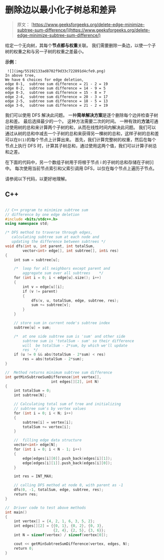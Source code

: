 # 删除边以最小化子树总和差异

> 原文： [https://www.geeksforgeeks.org/delete-edge-minimize-subtree-sum-difference/](https://www.geeksforgeeks.org/delete-edge-minimize-subtree-sum-difference/)

给定一个无向树，其每个**节点都与权重**关联。 我们需要删除一条边，以使一个子树的权重之和与另一子树的权重之差最小。

**示例**：

```
 ![](img/55192133ad8702f9d33c722891d4cfe9.png)
In above tree, 
We have 6 choices for edge deletion,
edge 0-1,  subtree sum difference = 21 - 2 = 19
edge 0-2,  subtree sum difference = 14 - 9 = 5
edge 0-3,  subtree sum difference = 15 - 8 = 7
edge 2-4,  subtree sum difference = 20 - 3 = 17
edge 2-5,  subtree sum difference = 18 - 5 = 13
edge 3-6,  subtree sum difference = 21 - 2 = 19

```

我们可以使用 DFS 解决此问题。 一种**简单解决方案**是逐个删除每个边并检查子树总和差。 最后选择最少的一个。 这种方法需要二次的时间。 一种有效的**方法**可通过使用树的总和来计算两个子树的和，从而在线性时间内解决此问题。 我们可以通过从树的总和中减去一个子树的总和来获得另一棵树的总和，这样子树的总和差可以在`O(1)`的每个节点上计算出来。 首先，我们计算完整树的权重，然后在每个节点上执行 DFS 时，计算其子树总和，通过使用这两个值，我们可以计算子树总和之差。

在下面的代码中，另一个数组子树用于将根于节点 i 的子树的总和存储在子树[i]中。 每次使用当前节点索引和父索引调用 DFS，以仅在每个节点上遍历子节点。

请参阅以下代码，以更好地理解。

## C++

```cpp

// C++ program to minimize subtree sum 
// difference by one edge deletion 
#include <bits/stdc++.h> 
using namespace std; 

/* DFS method to traverse through edges, 
   calculating subtree sum at each node and 
   updating the difference between subtrees */
void dfs(int u, int parent, int totalSum, 
        vector<int> edge[], int subtree[], int& res) 
{ 
    int sum = subtree[u]; 

    /*  loop for all neighbors except parent and 
        aggregate sum over all subtrees    */
    for (int i = 0; i < edge[u].size(); i++) 
    { 
        int v = edge[u][i]; 
        if (v != parent) 
        { 
            dfs(v, u, totalSum, edge, subtree, res); 
            sum += subtree[v]; 
        } 
    } 

    // store sum in current node's subtree index 
    subtree[u] = sum; 

    /*  at one side subtree sum is 'sum' and other side 
        subtree sum is 'totalSum - sum' so their difference 
        will  be totalSum - 2*sum, by which we'll update 
        res  */
    if (u != 0 && abs(totalSum - 2*sum) < res) 
        res = abs(totalSum - 2*sum); 
} 

//  Method returns minimum subtree sum difference 
int getMinSubtreeSumDifference(int vertex[], 
                     int edges[][2], int N) 
{ 
    int totalSum = 0; 
    int subtree[N]; 

    // Calculating total sum of tree and initializing 
    // subtree sum's by vertex values 
    for (int i = 0; i < N; i++) 
    { 
        subtree[i] = vertex[i]; 
        totalSum += vertex[i]; 
    } 

    //  filling edge data structure 
    vector<int> edge[N]; 
    for (int i = 0; i < N - 1; i++) 
    { 
        edge[edges[i][0]].push_back(edges[i][1]); 
        edge[edges[i][1]].push_back(edges[i][0]); 
    } 

    int res = INT_MAX; 

    // calling DFS method at node 0, with parent as -1 
    dfs(0, -1, totalSum, edge, subtree, res); 
    return res; 
} 

//  Driver code to test above methods 
int main() 
{ 
    int vertex[] = {4, 2, 1, 6, 3, 5, 2}; 
    int edges[][2] = {{0, 1}, {0, 2}, {0, 3}, 
                      {2, 4}, {2, 5}, {3, 6}}; 
    int N = sizeof(vertex) / sizeof(vertex[0]); 

    cout << getMinSubtreeSumDifference(vertex, edges, N); 
    return 0; 
} 

```